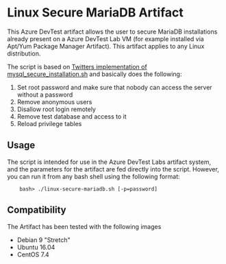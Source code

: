 # Linux Secure MariaDB Artifact
This Azure DevTest artifact allows the user to secure MariaDB installations already present on a Azure DevTest Lab VM (for example installed via Apt/Yum Package Manager Artifact). This artifact applies to any Linux distribution.

The script is based on [Twitters implementation of mysql_secure_installation.sh](https://github.com/twitter/mysql/blob/master/scripts/mysql_secure_installation.sh) and basically does the following:
1. Set root password and make sure that nobody can access the server without a password
2. Remove anonymous users
3. Disallow root login remotely
4. Remove test database and access to it
5. Reload privilege tables

## Usage 
The script is intended for use in the Azure DevTest Labs artifact system, and the parameters for the artifact are fed directly
into the script. However, you can run it from any bash shell using the following format:

        bash> ./linux-secure-mariadb.sh [-p=password]  

## Compatibility
The Artifact has been tested with the following images
* Debian 9 "Stretch"
* Ubuntu 16.04
* CentOS 7.4
